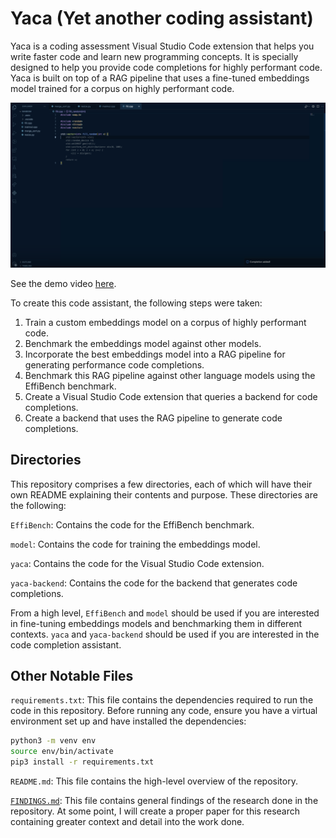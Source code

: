 # Yaca (Yet another coding assistant)

Yaca is a coding assessment Visual Studio Code extension that helps you write faster code and learn new programming concepts. It is specially designed to help you provide code completions for highly performant code. Yaca is built on top of a RAG pipeline that uses a fine-tuned embeddings model trained for a corpus on highly performant code.

![Yaca Thumbnail](./assets/thumbnail.png)

See the demo video [here](https://www.loom.com/share/5dea1ba9e8eb4ae18ea4914afa1e7ac4?sid=8d33ce42-b439-444f-b793-3df85db06891).

To create this code assistant, the following steps were taken:

1. Train a custom embeddings model on a corpus of highly performant code.
2. Benchmark the embeddings model against other models.
3. Incorporate the best embeddings model into a RAG pipeline for generating performance code completions.
4. Benchmark this RAG pipeline against other language models using the EffiBench benchmark.
5. Create a Visual Studio Code extension that queries a backend for code completions.
6. Create a backend that uses the RAG pipeline to generate code completions.

## Directories

This repository comprises a few directories, each of which will have their own README explaining their contents and purpose. These directories are the following:

`EffiBench`: Contains the code for the EffiBench benchmark.

`model`: Contains the code for training the embeddings model.

`yaca`: Contains the code for the Visual Studio Code extension.

`yaca-backend`: Contains the code for the backend that generates code completions.

From a high level, `EffiBench` and `model` should be used if you are interested in fine-tuning embeddings models and benchmarking them in different contexts. `yaca` and `yaca-backend` should be used if you are interested in the code completion assistant.

## Other Notable Files

`requirements.txt`: This file contains the dependencies required to run the code in this repository. Before running any code, ensure you have a virtual environment set up and have installed the dependencies:

```bash
python3 -m venv env
source env/bin/activate
pip3 install -r requirements.txt
```

`README.md`: This file contains the high-level overview of the repository.

[`FINDINGS.md`](./FINDINGS.md): This file contains general findings of the research done in the repository. At some point, I will create a proper paper for this research containing greater context and detail into the work done.
